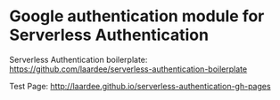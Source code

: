 # Google authentication module for Serverless Authentication

Serverless Authentication boilerplate: https://github.com/laardee/serverless-authentication-boilerplate

Test Page: http://laardee.github.io/serverless-authentication-gh-pages